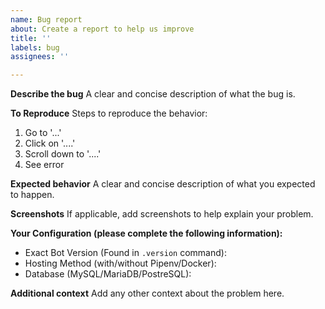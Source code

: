 ```yaml
---
name: Bug report
about: Create a report to help us improve
title: ''
labels: bug
assignees: ''

---
```


**Describe the bug**
A clear and concise description of what the bug is.

**To Reproduce**
Steps to reproduce the behavior:
1. Go to '...'
2. Click on '....'
3. Scroll down to '....'
4. See error

**Expected behavior**
A clear and concise description of what you expected to happen.

**Screenshots**
If applicable, add screenshots to help explain your problem.

**Your Configuration (please complete the following information):**
 - Exact Bot Version (Found in `.version` command):
 - Hosting Method (with/without Pipenv/Docker):
 - Database (MySQL/MariaDB/PostreSQL):

**Additional context**
Add any other context about the problem here.
